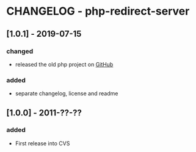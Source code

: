 # CHANGELOG - php-redirect-server

## [1.0.1] - 2019-07-15
### changed
- released the old php project on [GitHub](https://github.com/stearz/php-redirect-server)
### added
- separate changelog, license and readme

## [1.0.0] - 2011-??-??
### added
- First release into CVS